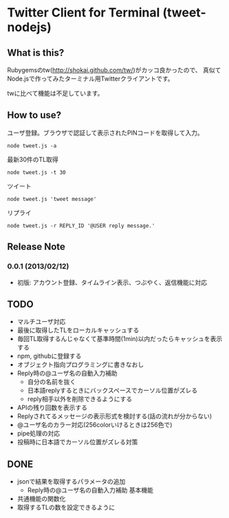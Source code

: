 Twitter Client for Terminal (tweet-nodejs)
===========

## What is this?
Rubygemsのtw(http://shokai.github.com/tw/)がカッコ良かったので、
真似てNode.jsで作ってみたターミナル用Twitterクライアントです。

twに比べて機能は不足しています。

## How to use?

ユーザ登録。ブラウザで認証して表示されたPINコードを取得して入力。

    node tweet.js -a

最新30件のTL取得

    node tweet.js -t 30
    
ツイート

    node tweet.js 'tweet message'
    
リプライ

    node tweet.js -r REPLY_ID '@USER reply message.'

## Release Note

### 0.0.1 (2013/02/12)
* 初版: アカウント登録、タイムライン表示、つぶやく、返信機能に対応 


## TODO
* マルチユーザ対応
* 最後に取得したTLをローカルキャッシュする
* 毎回TL取得するんじゃなくて基準時間(1min)以内だったらキャッシュを表示する
* npm, githubに登録する
* オブジェクト指向プログラミングに書きなおし
* Reply時の@ユーザ名の自動入力補助
  * 自分の名前を抜く
  * 日本語replyするときにバックスペースでカーソル位置がズレる
  * reply相手以外を削除できるようにする
* APIの残り回数を表示する
* Replyされてるメッセージの表示形式を検討する(話の流れが分からない)
* @ユーザ名のカラー対応(256colorいけるときは256色で)
* pipe処理の対応
* 投稿時に日本語でカーソル位置がズレる対策

## DONE
* jsonで結果を取得するパラメータの追加
  * Reply時の@ユーザ名の自動入力補助 基本機能
* 共通機能の関数化
* 取得するTLの数を設定できるように
